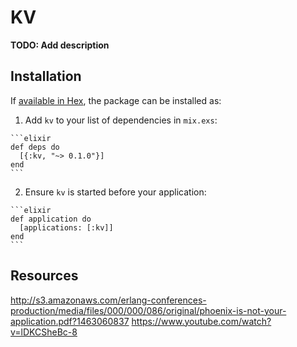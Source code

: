 # KV

**TODO: Add description**

## Installation

If [available in Hex](https://hex.pm/docs/publish), the package can be installed as:

  1. Add `kv` to your list of dependencies in `mix.exs`:

    ```elixir
    def deps do
      [{:kv, "~> 0.1.0"}]
    end
    ```

  2. Ensure `kv` is started before your application:

    ```elixir
    def application do
      [applications: [:kv]]
    end
    ```


## Resources
http://s3.amazonaws.com/erlang-conferences-production/media/files/000/000/086/original/phoenix-is-not-your-application.pdf?1463060837
https://www.youtube.com/watch?v=lDKCSheBc-8
